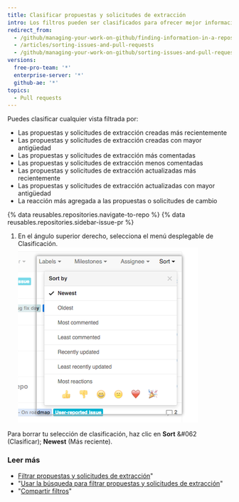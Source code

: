 ```yaml
---
title: Clasificar propuestas y solicitudes de extracción
intro: Los filtros pueden ser clasificados para ofrecer mejor información durante un período de tiempo específico.
redirect_from:
  - /github/managing-your-work-on-github/finding-information-in-a-repository/sorting-issues-and-pull-requests
  - /articles/sorting-issues-and-pull-requests
  - /github/managing-your-work-on-github/sorting-issues-and-pull-requests
versions:
  free-pro-team: '*'
  enterprise-server: '*'
  github-ae: '*'
topics:
  - Pull requests
---
```


Puedes clasificar cualquier vista filtrada por:

* Las propuestas y solicitudes de extracción creadas más recientemente
* Las propuestas y solicitudes de extracción creadas con mayor antigüedad
* Las propuestas y solicitudes de extracción más comentadas
* Las propuestas y solicitudes de extracción menos comentadas
* Las propuestas y solicitudes de extracción actualizadas más recientemente
* Las propuestas y solicitudes de extracción actualizadas con mayor antigüedad
* La reacción más agregada a las propuestas o solicitudes de cambio

{% data reusables.repositories.navigate-to-repo %}
{% data reusables.repositories.sidebar-issue-pr %}
1. En el ángulo superior derecho, selecciona el menú desplegable de Clasificación. ![Utilizar la pestaña desplegable de Clasificación](/assets/images/help/issues/issues_sort_dropdown.png)

Para borrar tu selección de clasificación, haz clic en **Sort** &#062 (Clasificar); **Newest** (Más reciente).

### Leer más

* [Filtrar propuestas y solicitudes de extracción](/articles/filtering-issues-and-pull-requests)"
* "[Usar la búsqueda para filtrar propuestas y solicitudes de extracción](/articles/using-search-to-filter-issues-and-pull-requests)"
* "[Compartir filtros](/articles/sharing-filters)"
